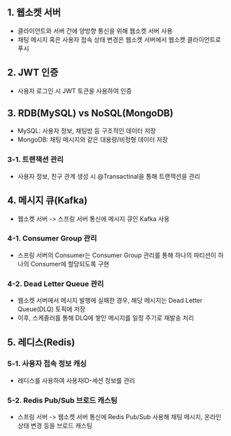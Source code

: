 
## 1. 웹소켓 서버
- 클라이언트와 서버 간에 양방향 통신을 위해 웹소켓 서버 사용
- 채팅 메시지 혹은 사용자 접속 상태 변경은 웹소켓 서버에서 웹소켓 클라이언트로 푸시

## 2. JWT 인증
- 사용자 로그인 시 JWT 토큰을 사용하여 인증
  
## 3. RDB(MySQL) vs NoSQL(MongoDB)
- MySQL: 사용자 정보, 채팅방 등 구조적인 데이터 저장
- MongoDB: 채팅 메시지와 같은 대용량/비정형 데이터 저장

### 3-1. 트랜잭션 관리
- 사용자 정보, 친구 관계 생성 시 @Transactinal을 통해 트랜잭션을 관리

## 4. 메시지 큐(Kafka) 
- 웹소켓 서버 -> 스프링 서버 통신에 메시지 큐인 Kafka 사용

### 4-1. Consumer Group 관리
- 스프링 서버의 Consumer는 Consumer Group 관리를 통해 하나의 파티션이 하나의 Consumer에 할당되도록 구현

### 4-2. Dead Letter Queue 관리
- 웹소켓 서버에서 메시지 발행에 실패한 경우, 해당 메시지는 Dead Letter Queue(DLQ) 토픽에 저장
- 이후, 스케줄러를 통해 DLQ에 쌓인 메시지를 일정 주기로 재발송 처리

## 5. 레디스(Redis)

### 5-1. 사용자 접속 정보 캐싱 
- 레디스를 사용하여 사용자ID-세션 정보를 관리

### 5-2. Redis Pub/Sub 브로드 캐스팅 
- 스프링 서버 -> 웹소켓 서버 통신에 Redis Pub/Sub 사용해 채팅 메시지, 온라인 상태 변경 등을 브로드 캐스팅

